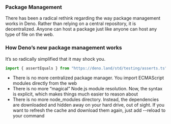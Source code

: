 ### Package Management

There has been a radical rethink regarding the way package management works in Deno. Rather than relying on a central repository, it is decentralized. Anyone can host a package just like anyone can host any type of file on the web.

### How Deno’s new package management works

It’s so radically simplified that it may shock you.

```ts
import { assertEquals } from "https://deno.land/std/testing/asserts.ts";
```

- There is no more centralized package manager. You import ECMAScript modules directly from the web
- There is no more “magical” Node.js module resolution. Now, the syntax is explicit, which makes things much easier to reason about
- There is no more node_modules directory. Instead, the dependencies are downloaded and hidden away on your hard drive, out of sight. If you want to refresh the cache and download them again, just add --reload to your command
